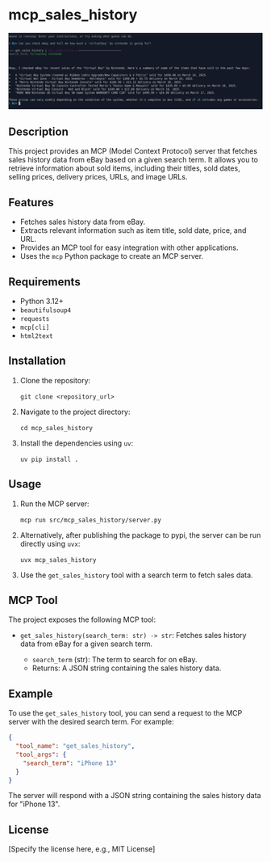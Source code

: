 # mcp_sales_history

![Screenshot](screenshot.png)

## Description

This project provides an MCP (Model Context Protocol) server that fetches sales history data from eBay based on a given search term. It allows you to retrieve information about sold items, including their titles, sold dates, selling prices, delivery prices, URLs, and image URLs.

## Features

-   Fetches sales history data from eBay.
-   Extracts relevant information such as item title, sold date, price, and URL.
-   Provides an MCP tool for easy integration with other applications.
-   Uses the `mcp` Python package to create an MCP server.

## Requirements

-   Python 3.12+
-   `beautifulsoup4`
-   `requests`
-   `mcp[cli]`
-   `html2text`

## Installation

1.  Clone the repository:

    `git clone <repository_url>`

2.  Navigate to the project directory:

    `cd mcp_sales_history`

3.  Install the dependencies using `uv`:

    `uv pip install .`

## Usage

1.  Run the MCP server:

    `mcp run src/mcp_sales_history/server.py`

2.  Alternatively, after publishing the package to pypi, the server can be run directly using `uvx`:

    `uvx mcp_sales_history`

3.  Use the `get_sales_history` tool with a search term to fetch sales data.

## MCP Tool

The project exposes the following MCP tool:

-   `get_sales_history(search_term: str) -> str`: Fetches sales history data from eBay for a given search term.

    -   `search_term` (str): The term to search for on eBay.
    -   Returns: A JSON string containing the sales history data.

## Example

To use the `get_sales_history` tool, you can send a request to the MCP server with the desired search term. For example:

```json
{
  "tool_name": "get_sales_history",
  "tool_args": {
    "search_term": "iPhone 13"
  }
}
```

The server will respond with a JSON string containing the sales history data for "iPhone 13".

## License

[Specify the license here, e.g., MIT License]
